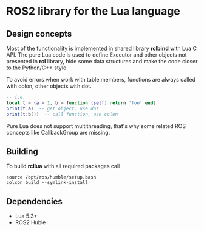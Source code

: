 # ROS2 library for the Lua language

## Design concepts

Most of the functionality is implemented in shared library **rclbind** with Lua C API. The pure Lua code
is used to define Executor and other objects not presented in **rcl** library, hide some data structures
and make the code closer to the Python/C++ style.

To avoid errors when work with table members, functions are always called with colon, other objects with dot.
```lua
-- i.e.
local t = {a = 1, b = function (self) return 'foo' end}
print(t.a)  -- get object, use dot
print(t:b())  -- call function, use colon
```

Pure Lua does not support multithreading, that's why some related ROS concepts like CallbackGroup are missing.

## Building

To build **rcllua** with all required packages call
```
source /opt/ros/humble/setup.bash
colcon build --symlink-install
```

## Dependencies
- Lua 5.3+
- ROS2 Huble

